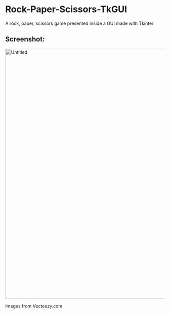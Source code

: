 # Rock-Paper-Scissors-TkGUI
A rock, paper, scissors game presented inside a GUI made with Tkinter

## Screenshot:

<img width="790" alt="Untitled" src="https://user-images.githubusercontent.com/68035686/161814410-453dc8a0-ff5d-475c-a087-151ec172e360.png">


Images from Vecteezy.com
